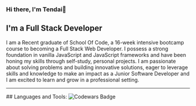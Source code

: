 ### Hi there, I'm Tendai👋

## I'm a Full Stack Developer

I am a Recent graduate of School Of Code, a 16-week intensive bootcamp course to becoming a Full Stack Web Developer. I possess a strong foundation in vanilla JavaScript and JavaScript frameworks and have been honing my skills through self-study, personal projects. I am passionate about solving problems and building innovative
solutions, eager to leverage skills and knowledge to make an impact as a Junior Software Developer and I am excited to learn and grow in a professional setting.

<hr/>
## Languages and Tools:
<img src="https://www.codewars.com/users/Tendaik96/badges/large" alt="Codewars Badge"/>


<!--
**Tendaik96/Tendaik96** is a ✨ _special_ ✨ repository because its `README.md` (this file) appears on your GitHub profile.

Here are some ideas to get you started:

- 🔭 I’m currently working on ...
- 🌱 I’m currently learning ...
- 👯 I’m looking to collaborate on ...
- 🤔 I’m looking for help with ...
- 💬 Ask me about ...
- 📫 How to reach me: ...
- 😄 Pronouns: ...
- ⚡ Fun fact: ...
-->
